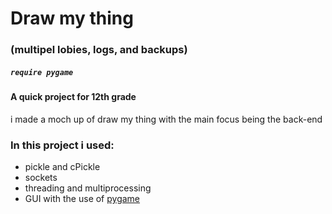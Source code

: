 # Draw my thing 
### (multipel lobies, logs, and backups)
##### `require pygame`

#### A quick project for 12th grade
i made a moch up of draw my thing with the main focus being the back-end
### In this project i used:
- pickle and cPickle
- sockets
- threading and multiprocessing 
- GUI with the use of [pygame](https://github.com/pygame/)

